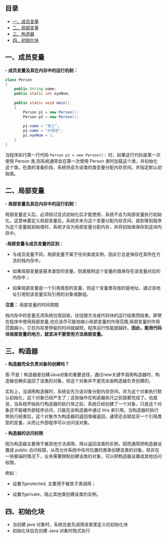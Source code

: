 ## 目录

- [一、成员变量](#------)
- [二、局部变量](#------)
- [三、构造器](#-----)
- [四、初始化块](#------)

## 一、成员变量

**- 成员变量及其在内存中的运行机制：**

~~~java
class Person
{
    public String name;
    public static int eyeNum;
    
    public static void main()
    {
        Person p1 = new Person();
        Person p2 = new Person();
        
        p1.name = "张三";
        p2.name = "孙悟空";
        p1.eyeNum = 2;
    }
}

~~~

当程序执行第一行代码 `Person p1 = new Person()；` 时，如果这行代码是第一次使用 Person 类,则系统通常会在第一次使用 Person 类时加载这个类，并初始化这个类。在类的准备阶段，系统将会为该类的类变量分配内存空间，并指定默认初始值。

## 二、局部变量

**- 局部变量及其在内存中的运行机制：**

局部变量定义后，必须经过显式初始化后才能使用，系统不会为局部变量执行初始化。这意味着定义局部变量后，系统并未为这个变量分配内存空间，直到等到程序为这个变量赋初始值时，系统才会为局部变量分配内存，并将初始值保存到这块内存中。

**-局部变量与成员变量的区别：**

* 与成员变量不同，局部变量不属于任何类或实例，因此它总是保存在其所在方法的栈内存中。

  

* 如果局部变量是基本类型的变量，则直接把这个变量的值保存在该变量对应的内存中；

  

* 如果局部变量是一个引用类型的变量，则这个变量里存放的是地址，通过该地址引用到该变量实际引用的对象或数组。



**注意：** 局部变量的时间周期

栈内存中的变量无须系统垃圾回收，往往随方法或代码块的运行结束而结束。即使在程序中使用局部变量,也应该尽可能地缩小局部变量的作用范围,局部变量的作用范围越小，它在内存里停留的时间就越短，程序运行性能就越好。**因此，能用代码块局部变量的地方，就坚决不要使用方法局部变量。**





## 三、构造器

**- 构造器完全负责对象的创建吗？**

答:不是！构造器是创建Java对象的重要途径，通过new关键字调用构造器时，构造器也确实返回了该类的对象，但这个对象并不是完全由构造器负责创建的。

实际上，当调用构造器时，系统会先为该对象分配内存空间，并为这个对象执行默认初始化，这个对象已经产生了；这些操作在构造器执行之前就都完成了。也就说，当系统开始执行构造器的执行体之前，系统已经创建了一个对象，只是这个对象还不能被外部程序访问，只能在该构造器中通过 this 来引用。当构造器的执行体执行结束后，这个对象作为构造器的返回值被返回，通常还会赋给另一个引用类型的变量，从而让外部程序可以访问该对象。



**- 构造器的访问权限**

因为构造器主要用于被其他方法调用，用以返回该类的实例，因而通常把构造器设置成 public 访问权限，从而允许系统中任何位置的类来创建该类的对象。除非在一些极端的情况下，业务需要限制创建该类的对象，可以把构造器设置成其他访问权限。

例如：

* 设置为protected, 主要用于被其子类调用；

  

* 设置为private，阻止其他类创建该类的实例。



## 四、初始化块

* 当创建 java 对象时，系统总是先调用该类里定义的初始化块
* 初始化块旨在创建 Java 对象时隐式执行